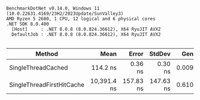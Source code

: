 ```

BenchmarkDotNet v0.14.0, Windows 11 (10.0.22631.4169/23H2/2023Update/SunValley3)
AMD Ryzen 5 2600, 1 CPU, 12 logical and 6 physical cores
.NET SDK 8.0.400
  [Host]     : .NET 8.0.8 (8.0.824.36612), X64 RyuJIT AVX2
  DefaultJob : .NET 8.0.8 (8.0.824.36612), X64 RyuJIT AVX2


```
| Method                    | Mean        | Error     | StdDev    | Gen0   | Allocated |
|-------------------------- |------------:|----------:|----------:|-------:|----------:|
| SingleThreadCached        |    114.2 ns |   0.36 ns |   0.30 ns | 0.0095 |      40 B |
| SingleThreadFirstHitCache | 10,391.4 ns | 157.83 ns | 147.63 ns | 0.6104 |    2640 B |
